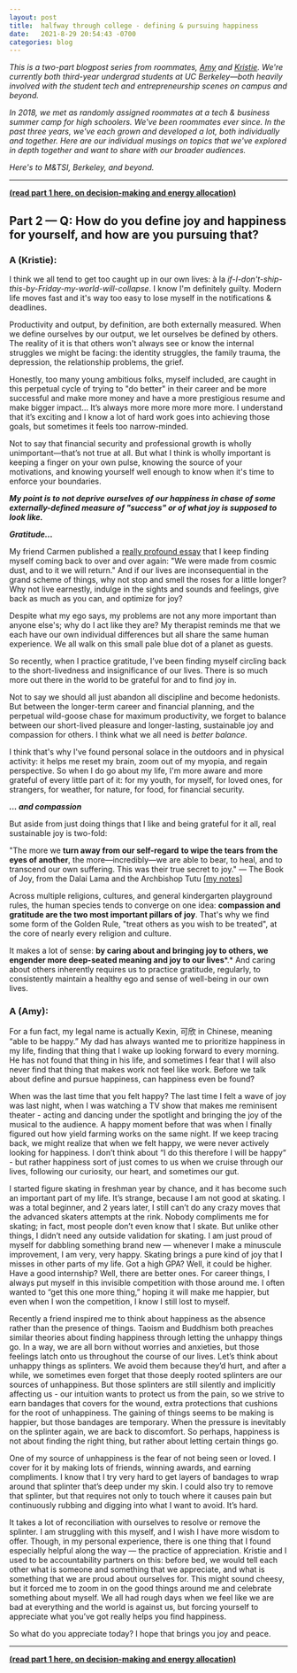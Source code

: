 ```yaml
---
layout: post
title:  halfway through college - defining & pursuing happiness
date:   2021-8-29 20:54:43 -0700
categories: blog
---
```


*This is a two-part blogpost series from roommates, [Amy](https://twitter.com/AmyDeng_) and [Kristie](https://twitter.com/kristiehuang). We're currently both third-year undergrad students at UC Berkeley—both heavily involved with the student tech and entrepreneurship scenes on campus and beyond.*

*In 2018, we met as randomly assigned roommates at a tech & business summer camp for high schoolers. We've been roommates ever since. In the past three years, we've each grown and developed a lot, both individually and together. Here are our individual musings on topics that we've explored in depth together and want to share with our broader audiences.* 

*Here's to M&TSI, Berkeley, and beyond.*

---
[**(read part 1 here, on decision-making and energy allocation)**](https://kristiehuang.com/blog/2021/08/30/decisions.html)

## Part 2 — Q: How do you define joy and happiness for yourself, and how are you pursuing that?

### A (Kristie):
I think we all tend to get too caught up in our own lives: à la *if-I-don't-ship-this-by-Friday-my-world-will-collapse*. I know I'm definitely guilty. Modern life moves fast and it's way too easy to lose myself in the notifications & deadlines.

Productivity and output, by definition, are both externally measured. When we define ourselves by our output, we let ourselves be defined by others. The reality of it is that others won't always see or know the internal struggles we might be facing: the identity struggles, the family trauma, the depression, the relationship problems, the grief.

Honestly, too many young ambitious folks, myself included, are caught in this perpetual cycle of trying to "do better" in their career and be more successful and make more money and have a more prestigious resume and make bigger impact… It’s always more more more more more. I understand that it’s exciting and I know a lot of hard work goes into achieving those goals, but sometimes it feels too narrow-minded.

Not to say that financial security and professional growth is wholly unimportant—that’s not true at all. But what I think is wholly important is keeping a finger on your own pulse, knowing the source of your motivations, and knowing yourself well enough to know when it's time to enforce your boundaries. 

***My point is to not deprive ourselves of our happiness in chase of some externally-defined measure of "success" or of what joy is supposed to look like.***

***Gratitude...***

My friend Carmen published a [really profound essay](https://altered.substack.com/p/dust) that I keep finding myself coming back to over and over again: "We were made from cosmic dust, and to it we will return." And if our lives are inconsequential in the grand scheme of things, why not stop and smell the roses for a little longer? Why not live earnestly, indulge in the sights and sounds and feelings, give back as much as you can, and optimize for joy?

Despite what my ego says, my problems are not any more important than anyone else's; why do I act like they are? My therapist reminds me that we each have our own individual differences but all share the same human experience. We all walk on this small pale blue dot of a planet as guests.

So recently, when I practice gratitude, I’ve been finding myself circling back to the short-livedness and insignificance of our lives. There is so much more out there in the world to be grateful for and to find joy in.

Not to say we should all just abandon all discipline and become hedonists. But between the longer-term career and financial planning, and the perpetual wild-goose chase for maximum productivity, we forget to balance between our short-lived pleasure and longer-lasting, sustainable joy and compassion for others. I think what we all need is *better balance*.

I think that's why I've found personal solace in the outdoors and in physical activity: it helps me reset my brain, zoom out of my myopia, and regain perspective. So when I do go about my life, I'm more aware and more grateful of every little part of it: for my youth, for myself, for loved ones, for strangers, for weather, for nature, for food, for financial security. 

***... and compassion***

But aside from just doing things that I like and being grateful for it all, real sustainable joy is two-fold:

"The more we **turn away from our self-regard** **to wipe the tears from the eyes of another**, the more—incredibly—we are able to bear, to heal, and to transcend our own suffering. This was their true secret to joy." — The Book of Joy, from the Dalai Lama and the Archbishop Tutu [[my notes](https://www.notion.so/Highlights-from-The-Book-of-Joy-by-Dalai-Lama-Desmond-Tutu-806b28190f1d45309f6892ecd29680b1)]

Across multiple religions, cultures, and general kindergarten playground rules, the human species tends to converge on one idea: **compassion and gratitude are the two most important pillars of joy**. That's why we find some form of the Golden Rule, "treat others as you wish to be treated", at the core of nearly every religion and culture.

It makes a lot of sense: **by caring about and bringing joy to others, we engender more deep-seated meaning and joy to our lives***.* And caring about others inherently requires us to practice gratitude, regularly, to consistently maintain a healthy ego and sense of well-being in our own lives.




### A (Amy):
For a fun fact, my legal name is actually Kexin, 可欣 in Chinese, meaning “able to be happy.” My dad has always wanted me to prioritize happiness in my life, finding that thing that I wake up looking forward to every morning. He has not found that thing in his life, and sometimes I fear that I will also never find that thing that makes work not feel like work. Before we talk about define and pursue happiness, can happiness even be found?

When was the last time that you felt happy? The last time I felt a wave of joy was last night, when I was watching a TV show that makes me reminisent theater - acting and dancing under the spotlight and bringing the joy of the musical to the audience. A happy moment before that was when I finally figured out how yield farming works on the same night. If we keep tracing back, we might realize that when we felt happy, we were never actively looking for happiness. I don’t think about “I do this therefore I will be happy“ - but rather happiness sort of just comes to us when we cruise through our lives, following our curiosity, our heart, and sometimes our gut.

I started figure skating in freshman year by chance, and it has become such an important part of my life. It’s strange, because I am not good at skating. I was a total beginner, and 2 years later, I still can’t do any crazy moves that the advanced skaters attempts at the rink. Nobody compliments me for skating; in fact, most people don’t even know that I skate. But unlike other things, I didn’t need any outside validation for skating. I am just proud of myself for dabbling something brand new — whenever I make a minuscule improvement, I am very, very happy. Skating brings a pure kind of joy that I misses in other parts of my life. Got a high GPA? Well, it could be higher. Have a good internship? Well, there are better ones. For career things, I always put myself in this invisible competition with those around me. I often wanted to “get this one more thing,” hoping it will make me happier, but even when I won the competition, I know I still lost to myself.

Recently a friend inspired me to think about happiness as the absence rather than the presence of things. Taoism and Buddhism both preaches similar theories about finding happiness through letting the unhappy things go. In a way, we are all born without worries and anxieties, but those feelings latch onto us throughout the course of our lives. Let’s think about unhappy things as splinters. We avoid them because they’d hurt, and after a while, we sometimes even forget that those deeply rooted splinters are our sources of unhappiness. But those splinters are still silently and implicitly affecting us - our intuition wants to protect us from the pain, so we strive to earn bandages that covers for the wound, extra protections that cushions for the root of unhappiness. The gaining of things seems to be making is happier, but those bandages are temporary. When the pressure is inevitably on the splinter again, we are back to discomfort. So perhaps, happiness is not about finding the right thing, but rather about letting certain things go.

One of my source of unhappiness is the fear of not being seen or loved. I cover for it by making lots of friends, winning awards, and earning compliments. I know that I try very hard to get layers of bandages to wrap around that splinter that’s deep under my skin. I could also try to remove that splinter, but that requires not only to touch where it causes pain but continuously rubbing and digging into what I want to avoid. It’s hard.

It takes a lot of reconciliation with ourselves to resolve or remove the splinter. I am struggling with this myself, and I wish I have more wisdom to offer. Though, in my personal experience, there is one thing that I found especially helpful along the way — the practice of appreciation. Kristie and I used to be accountability partners on this: before bed, we would tell each other what is someone and something that we appreciate, and what is something that we are proud about ourselves for. This might sound cheesy, but it forced me to zoom in on the good things around me and celebrate something about myself. We all had rough days when we feel like we are bad at everything and the world is against us, but forcing yourself to appreciate what you’ve got really helps you find happiness.

So what do you appreciate today? I hope that brings you joy and peace.


---

[**(read part 1 here, on decision-making and energy allocation)**](https://kristiehuang.com/blog/2021/08/30/decisions.html)
